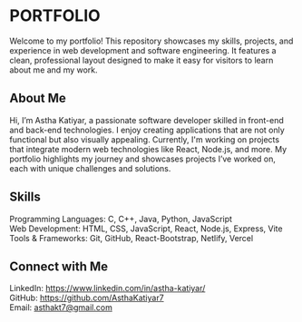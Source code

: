 # PORTFOLIO
Welcome to my portfolio! This repository showcases my skills, projects, and experience in web development and software engineering. It features a clean, professional layout designed to make it easy for visitors to learn about me and my work.

## About Me 
Hi, I’m Astha Katiyar, a passionate software developer skilled in front-end and back-end technologies. I enjoy creating applications that are not only functional but also visually appealing. Currently, I'm working on projects that integrate modern web technologies like React, Node.js, and more. My portfolio highlights my journey and showcases projects I’ve worked on, each with unique challenges and solutions.

## Skills
Programming Languages: C, C++, Java, Python, JavaScript  
Web Development: HTML, CSS, JavaScript, React, Node.js, Express, Vite  
Tools & Frameworks: Git, GitHub, React-Bootstrap, Netlify, Vercel  

## Connect with Me
LinkedIn: https://www.linkedin.com/in/astha-katiyar/  
GitHub: https://github.com/AsthaKatiyar7  
Email: asthakt7@gmail.com  


